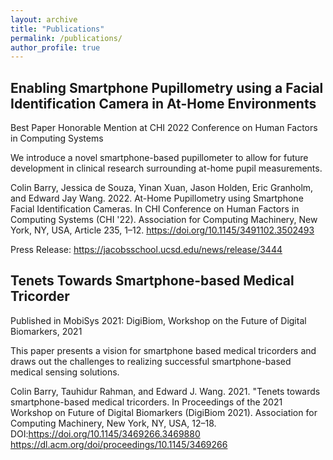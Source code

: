 ```yaml
---
layout: archive
title: "Publications"
permalink: /publications/
author_profile: true
---
```

<!-- 
{% if author.googlescholar %}
  You can also find my articles on <u><a href="{{author.googlescholar}}">my Google Scholar profile</a>.</u>
{% endif %}

{% include base_path %}


{% for post in site.publications reversed %}
  {% include archive-single.html %}
{% endfor %}
 -->


## Enabling Smartphone Pupillometry using a Facial Identification Camera in At-Home Environments
Best Paper Honorable Mention at CHI 2022 Conference on Human Factors in Computing Systems

We introduce a novel smartphone-based pupillometer to allow for future development in clinical research surrounding at-home pupil measurements.

Colin Barry, Jessica de Souza, Yinan Xuan, Jason Holden, Eric Granholm, and Edward Jay Wang. 2022. At-Home Pupillometry using Smartphone Facial Identification Cameras. In CHI Conference on Human Factors in Computing Systems (CHI '22). Association for Computing Machinery, New York, NY, USA, Article 235, 1–12. https://doi.org/10.1145/3491102.3502493

Press Release: https://jacobsschool.ucsd.edu/news/release/3444

## Tenets Towards Smartphone-based Medical Tricorder
Published in MobiSys 2021: DigiBiom, Workshop on the Future of Digital Biomarkers, 2021

This paper presents a vision for smartphone based medical tricorders and draws out the challenges to realizing successful smartphone-based medical sensing solutions.

Colin Barry, Tauhidur Rahman, and Edward J. Wang. 2021. "Tenets towards smartphone-based medical tricorders. In Proceedings of the 2021 Workshop on Future of Digital Biomarkers (DigiBiom 2021). Association for Computing Machinery, New York, NY, USA, 12–18. DOI:https://doi.org/10.1145/3469266.3469880 https://dl.acm.org/doi/proceedings/10.1145/3469266





